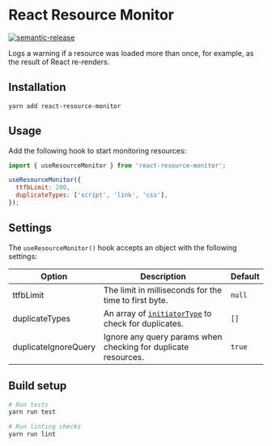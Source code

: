 # React Resource Monitor

[![semantic-release](https://img.shields.io/badge/%20%20%F0%9F%93%A6%F0%9F%9A%80-semantic--release-e10079.svg)](https://github.com/semantic-release/semantic-release)

Logs a warning if a resource was loaded more than once, for example, as the
result of React re-renders.

## Installation

```
yarn add react-resource-monitor
```

## Usage

Add the following hook to start monitoring resources:

```jsx
import { useResourceMonitor } from 'react-resource-monitor';

useResourceMonitor({
  ttfbLimit: 200,
  duplicateTypes: ['script', 'link', 'css'],
});
```

## Settings

The `useResourceMonitor()` hook accepts an object with the following settings:

| Option               | Description                                                                                                                                      | Default     |
|----------------------|--------------------------------------------------------------------------------------------------------------------------------------------------|-------------|
| ttfbLimit            | The limit in milliseconds for the time to first byte.                                                                                            | `null`      |
| duplicateTypes       | An array of [`initiatorType`](https://developer.mozilla.org/en-US/docs/Web/API/PerformanceResourceTiming/initiatorType) to check for duplicates. | `[]`        |
| duplicateIgnoreQuery | Ignore any query params when checking for duplicate resources.                                                                                   | `true`      |

## Build setup

```bash
# Run tests
yarn run test

# Run linting checks
yarn run lint
```
